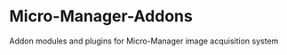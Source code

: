 Micro-Manager-Addons
====================

Addon modules and plugins for Micro-Manager image acquisition system